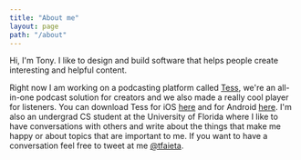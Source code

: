 ```yaml
---
title: "About me"
layout: page
path: "/about"
---
```


Hi, I'm Tony. I like to design and build software that helps people create interesting and helpful content.

Right now I am working on a podcasting platform called [Tess](https://tess.fm/), we're an all-in-one podcast solution for creators and we also made a really cool player for listeners. You can download Tess for iOS [here](https://itunes.apple.com/us/app/tess-podcast-app/id1409521849?ls=1&mt=8) and for Android [here](https://play.google.com/store/apps/details?id=com.tess). I'm also an undergrad CS student at the University of Florida where I like to have conversations with others and write about the things that make me happy or about topics that are important to me. If you want to have a conversation feel free to tweet at me [@tfaieta](https://twitter.com/tfaieta).